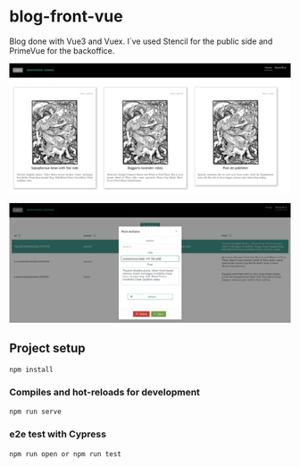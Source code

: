 # blog-front-vue

Blog done with Vue3 and Vuex. I´ve used Stencil for the public side and PrimeVue for the backoffice.

![Picture of the Blog´s public side](https://github.com/danysainero/blog-front-vue/blob/master/src/assets/public_side.png?raw=true)

![Picture of the Blog´s backoffice](https://github.com/danysainero/blog-front-vue/blob/master/src/assets/backoffice_side.png?raw=true)

## Project setup

```
npm install
```

### Compiles and hot-reloads for development

```
npm run serve
```

### e2e test with Cypress

```
npm run open or npm run test
```

